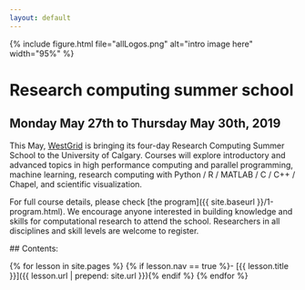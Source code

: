 ```yaml
---
layout: default
---
```


{% include figure.html file="allLogos.png" alt="intro image here" width="95%" %}

# Research computing summer school

## Monday May 27th to Thursday May 30th, 2019

This May, [WestGrid](https://www.westgrid.ca) is bringing its four-day Research Computing Summer School
to the University of Calgary. Courses will explore introductory and advanced topics in high performance
computing and parallel programming, machine learning, research computing with Python / R / MATLAB / C /
C++ / Chapel, and scientific visualization.

For full course details, please check [the program]({{ site.baseurl }}/1-program.html). We encourage
anyone interested in building knowledge and skills for computational research to attend the
school. Researchers in all disciplines and skill levels are welcome to register.

<div class="toc" markdown="1">
## Contents:

{% for lesson in site.pages %}
{% if lesson.nav == true %}- [{{ lesson.title }}]({{ lesson.url | prepend: site.url }}){% endif %}
{% endfor %}
</div>
